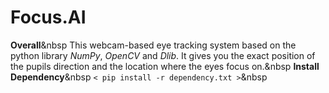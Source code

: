 # Focus.AI 
**Overall**&nbsp
This webcam-based eye tracking system based on the python library *NumPy*, *OpenCV* and *Dlib*. It gives you the exact position of the pupils direction and the location where the eyes focus on.&nbsp
**Install Dependency**&nbsp
`< pip install -r dependency.txt >`&nbsp

